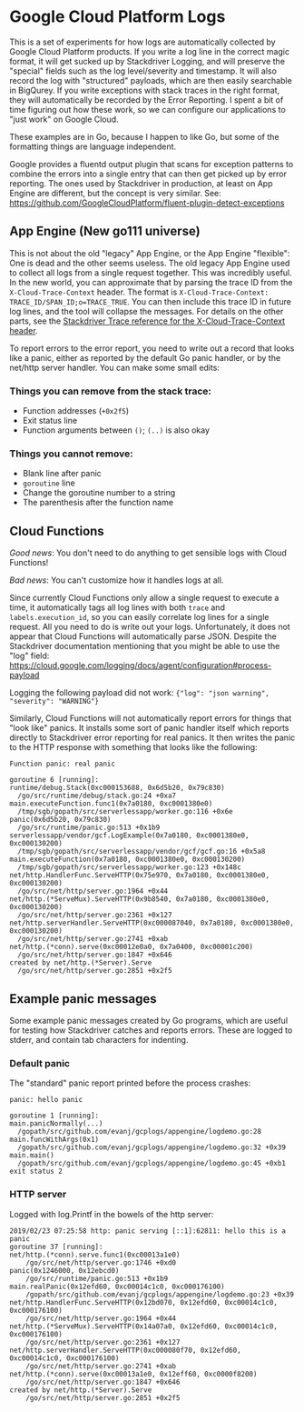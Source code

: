 # Google Cloud Platform Logs

This is a set of experiments for how logs are automatically collected by Google Cloud Platform products. If you write a log line in the correct magic format, it will get sucked up by Stackdriver Logging, and will preserve the "special" fields such as the log level/severity and timestamp. It will also record the log with "structured" payloads, which are then easily searchable in BigQurey. If you write exceptions with stack traces in the right format, they will automatically be recorded by the Error Reporting. I spent a bit of time figuring out how these work, so we can configure our applications to "just work" on Google Cloud.

These examples are in Go, because I happen to like Go, but some of the formatting things are language independent.

Google provides a fluentd output plugin that scans for exception patterns to combine the errors into a single entry that can then get picked up by error reporting. The ones used by Stackdriver in production, at least on App Engine are different, but the concept is very similar. See: https://github.com/GoogleCloudPlatform/fluent-plugin-detect-exceptions


## App Engine (New go111 universe)

This is not about the old "legacy" App Engine, or the App Engine "flexible": One is dead and the other seems useless. The old legacy App Engine used to collect all logs from a single request together. This was incredibly useful. In the new world, you can approximate that by parsing the trace ID from the `X-Cloud-Trace-Context` header. The format is `X-Cloud-Trace-Context: TRACE_ID/SPAN_ID;o=TRACE_TRUE`. You can then include this trace ID in future log lines, and the tool will collapse the messages. For details on the other parts, see the [Stackdriver Trace reference for the X-Cloud-Trace-Context header](https://cloud.google.com/trace/docs/troubleshooting#force-trace). 




To report errors to the error report, you need to write out a record that looks like a panic, either as reported by the default Go panic handler, or by the net/http server handler. You can make some small edits:

### Things you can remove from the stack trace:

* Function addresses (`+0x2f5`)
* Exit status line
* Function arguments between `()`; `(..)` is also okay

### Things you cannot remove:

* Blank line after panic
* `goroutine` line
* Change the goroutine number to a string
* The parenthesis after the function name


## Cloud Functions

*Good news*: You don't need to do anything to get sensible logs with Cloud Functions!

*Bad news*: You can't customize how it handles logs at all.

Since currently Cloud Functions only allow a single request to execute a time, it automatically tags all log lines with both `trace` and `labels.execution_id`, so you can easily correlate log lines for a single request. All you need to do is write out your logs. Unfortunately, it does not appear that Cloud Functions will automatically parse JSON. Despite the Stackdriver documentation mentioning that you might be able to use the "log" field: https://cloud.google.com/logging/docs/agent/configuration#process-payload

Logging the following payload did not work: `{"log": "json warning", "severity": "WARNING"}`

Similarly, Cloud Functions will not automatically report errors for things that "look like" panics. It installs some sort of panic handler itself which reports directly to Stackdriver error reporting for real panics. It then writes the panic to the HTTP response with something that looks like the following:

```
Function panic: real panic

goroutine 6 [running]:
runtime/debug.Stack(0xc000153688, 0x6d5b20, 0x79c830)
  /go/src/runtime/debug/stack.go:24 +0xa7
main.executeFunction.func1(0x7a0180, 0xc0001380e0)
  /tmp/sgb/gopath/src/serverlessapp/worker.go:116 +0x6e
panic(0x6d5b20, 0x79c830)
  /go/src/runtime/panic.go:513 +0x1b9
serverlessapp/vendor/gcf.LogExample(0x7a0180, 0xc0001380e0, 0xc000130200)
  /tmp/sgb/gopath/src/serverlessapp/vendor/gcf/gcf.go:16 +0x5a8
main.executeFunction(0x7a0180, 0xc0001380e0, 0xc000130200)
  /tmp/sgb/gopath/src/serverlessapp/worker.go:123 +0x148c
net/http.HandlerFunc.ServeHTTP(0x75e970, 0x7a0180, 0xc0001380e0, 0xc000130200)
  /go/src/net/http/server.go:1964 +0x44
net/http.(*ServeMux).ServeHTTP(0x9b8540, 0x7a0180, 0xc0001380e0, 0xc000130200)
  /go/src/net/http/server.go:2361 +0x127
net/http.serverHandler.ServeHTTP(0xc000087040, 0x7a0180, 0xc0001380e0, 0xc000130200)
  /go/src/net/http/server.go:2741 +0xab
net/http.(*conn).serve(0xc00012e0a0, 0x7a0400, 0xc00001c200)
  /go/src/net/http/server.go:1847 +0x646
created by net/http.(*Server).Serve
  /go/src/net/http/server.go:2851 +0x2f5
```



## Example panic messages

Some example panic messages created by Go programs, which are useful for testing how Stackdriver catches and reports errors. These are logged to stderr, and contain tab characters for indenting.


### Default panic

The "standard" panic report printed before the process crashes:

```
panic: hello panic

goroutine 1 [running]:
main.panicNormally(...)
  /gopath/src/github.com/evanj/gcplogs/appengine/logdemo.go:28
main.funcWithArgs(0x1)
  /gopath/src/github.com/evanj/gcplogs/appengine/logdemo.go:32 +0x39
main.main()
  /gopath/src/github.com/evanj/gcplogs/appengine/logdemo.go:45 +0xb1
exit status 2
```


### HTTP server

Logged with log.Printf in the bowels of the http server:

```
2019/02/23 07:25:58 http: panic serving [::1]:62811: hello this is a panic
goroutine 37 [running]:
net/http.(*conn).serve.func1(0xc00013a1e0)
	/go/src/net/http/server.go:1746 +0xd0
panic(0x1246000, 0x12ebcd0)
	/go/src/runtime/panic.go:513 +0x1b9
main.realPanic(0x12efd60, 0xc00014c1c0, 0xc000176100)
	/gopath/src/github.com/evanj/gcplogs/appengine/logdemo.go:23 +0x39
net/http.HandlerFunc.ServeHTTP(0x12bd070, 0x12efd60, 0xc00014c1c0, 0xc000176100)
	/go/src/net/http/server.go:1964 +0x44
net/http.(*ServeMux).ServeHTTP(0x14a07a0, 0x12efd60, 0xc00014c1c0, 0xc000176100)
	/go/src/net/http/server.go:2361 +0x127
net/http.serverHandler.ServeHTTP(0xc000080f70, 0x12efd60, 0xc00014c1c0, 0xc000176100)
	/go/src/net/http/server.go:2741 +0xab
net/http.(*conn).serve(0xc00013a1e0, 0x12eff60, 0xc0000f8200)
	/go/src/net/http/server.go:1847 +0x646
created by net/http.(*Server).Serve
	/go/src/net/http/server.go:2851 +0x2f5
```
